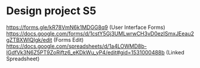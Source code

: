 # Design project S5
https://forms.gle/kR78VmN6k1MDGG8q9 (User Interface Forms)
https://docs.google.com/forms/d/1cstY5Gj3UMLwrwCH3vD0ezISmxJEeau2gZTBXWlQIgk/edit (Forms Edit)
https://docs.google.com/spreadsheets/d/1a4LOWMD8b-IGdfVk3N6Z5PT9ZoRjftz6_eKDkWu_yP4/edit#gid=1531000488b (Linked Spreadsheet)
